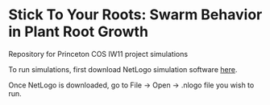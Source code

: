 # Stick To Your Roots: Swarm Behavior in Plant Root Growth

Repository for Princeton COS IW11 project simulations

To run simulations, first download NetLogo simulation software [here](https://ccl.northwestern.edu/netlogo/download.shtml).

Once NetLogo is downloaded, go to File -> Open -> .nlogo file you wish to run.

